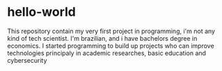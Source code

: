 # hello-world
This repository contain my very first project in programming, i'm not any kind of tech scientist. I'm brazilian, and i have bachelors degree in economics. I started programming to build up projects who can improve technologies principaly in academic researches, basic education and cybersecurity
